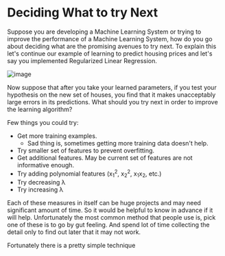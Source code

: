 # Deciding What to try Next
Suppose you are developing a Machine Learning System or trying to improve the performance of a Machine Learning System, how do you go about deciding what are the promising avenues to try next. To explain this let's continue our example of learning to predict housing prices and let's say you implemented Regularized Linear Regression.

![image](https://github.com/vivekprm/coursera-ml/assets/2403660/ff0e17fa-5c66-4b01-96d1-a977af0e0b74)

Now suppose that after you take your learned parameters, if you test your hypothesis on the new set of houses, you find that it makes unacceptably large errors in its predictions. What should you try next in order to improve the learning algorithm?

Few things you could try:
- Get more training examples.
  - Sad thing is, sometimes getting more training data doesn't help.
- Try smaller set of features to prevent overfitting.
- Get additional features. May be current set of features are not informative enough.
- Try adding polynomial features (x<sub>1</sub><sup>2</sup>, x<sub>2</sub><sup>2</sup>, x<sub>1</sub>x<sub>2</sub>, etc.)
- Try decreasing λ
- Try increasing λ

Each of these measures in itself can be huge projects and may need significant amount of time. So it would be helpful to know in advance if it will help.
Unfortunately the most common method that people use is, pick one of these is to go by gut feeling. And spend lot of time collecting the detail only to find out later that it may not work.

Fortunately there is a pretty simple technique 
